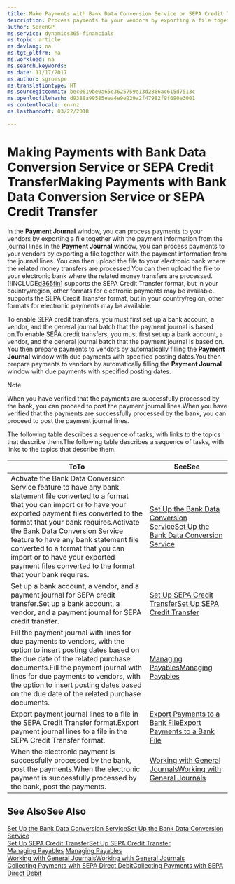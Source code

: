 ```yaml
---
title: Make Payments with Bank Data Conversion Service or SEPA Credit Transfer | Microsoft Docs
description: Process payments to your vendors by exporting a file together with the payment information from the journal lines.
author: SorenGP
ms.service: dynamics365-financials
ms.topic: article
ms.devlang: na
ms.tgt_pltfrm: na
ms.workload: na
ms.search.keywords: 
ms.date: 11/17/2017
ms.author: sgroespe
ms.translationtype: HT
ms.sourcegitcommit: bec0619be0a65e3625759e13d2866ac615d7513c
ms.openlocfilehash: d9388a99585eea4e9e229a2f47982f9f690e3001
ms.contentlocale: en-nz
ms.lasthandoff: 03/22/2018

---
```

# <a name="making-payments-with-bank-data-conversion-service-or-sepa-credit-transfer"></a><span data-ttu-id="c46bb-103">Making Payments with Bank Data Conversion Service or SEPA Credit Transfer</span><span class="sxs-lookup"><span data-stu-id="c46bb-103">Making Payments with Bank Data Conversion Service or SEPA Credit Transfer</span></span>
<span data-ttu-id="c46bb-104">In the **Payment Journal** window, you can process payments to your vendors by exporting a file together with the payment information from the journal lines.</span><span class="sxs-lookup"><span data-stu-id="c46bb-104">In the **Payment Journal** window, you can process payments to your vendors by exporting a file together with the payment information from the journal lines.</span></span> <span data-ttu-id="c46bb-105">You can then upload the file to your electronic bank where the related money transfers are processed.</span><span class="sxs-lookup"><span data-stu-id="c46bb-105">You can then upload the file to your electronic bank where the related money transfers are processed.</span></span> [!INCLUDE[d365fin](includes/d365fin_md.md)]<span data-ttu-id="c46bb-106"> supports the SEPA Credit Transfer format, but in your country/region, other formats for electronic payments may be available.</span><span class="sxs-lookup"><span data-stu-id="c46bb-106"> supports the SEPA Credit Transfer format, but in your country/region, other formats for electronic payments may be available.</span></span>   

 <span data-ttu-id="c46bb-107">To enable SEPA credit transfers, you must first set up a bank account, a vendor, and the general journal batch that the payment journal is based on.</span><span class="sxs-lookup"><span data-stu-id="c46bb-107">To enable SEPA credit transfers, you must first set up a bank account, a vendor, and the general journal batch that the payment journal is based on.</span></span> <span data-ttu-id="c46bb-108">You then prepare payments to vendors by automatically filling the **Payment Journal** window with due payments with specified posting dates.</span><span class="sxs-lookup"><span data-stu-id="c46bb-108">You then prepare payments to vendors by automatically filling the **Payment Journal** window with due payments with specified posting dates.</span></span>  

> [!NOTE]  
>  <span data-ttu-id="c46bb-109">When you have verified that the payments are successfully processed by the bank, you can proceed to post the payment journal lines.</span><span class="sxs-lookup"><span data-stu-id="c46bb-109">When you have verified that the payments are successfully processed by the bank, you can proceed to post the payment journal lines.</span></span>  

 <span data-ttu-id="c46bb-110">The following table describes a sequence of tasks, with links to the topics that describe them.</span><span class="sxs-lookup"><span data-stu-id="c46bb-110">The following table describes a sequence of tasks, with links to the topics that describe them.</span></span>   

|<span data-ttu-id="c46bb-111">**To**</span><span class="sxs-lookup"><span data-stu-id="c46bb-111">**To**</span></span>|<span data-ttu-id="c46bb-112">**See**</span><span class="sxs-lookup"><span data-stu-id="c46bb-112">**See**</span></span>|  
|------------|-------------|  
|<span data-ttu-id="c46bb-113">Activate the Bank Data Conversion Service feature to have any bank statement file converted to a format that you can import or to have your exported payment files converted to the format that your bank requires.</span><span class="sxs-lookup"><span data-stu-id="c46bb-113">Activate the Bank Data Conversion Service feature to have any bank statement file converted to a format that you can import or to have your exported payment files converted to the format that your bank requires.</span></span>|[<span data-ttu-id="c46bb-114">Set Up the Bank Data Conversion Service</span><span class="sxs-lookup"><span data-stu-id="c46bb-114">Set Up the Bank Data Conversion Service</span></span>](bank-how-setup-bank-statement-service.md)|  
|<span data-ttu-id="c46bb-115">Set up a bank account, a vendor, and a payment journal for SEPA credit transfer.</span><span class="sxs-lookup"><span data-stu-id="c46bb-115">Set up a bank account, a vendor, and a payment journal for SEPA credit transfer.</span></span>|[<span data-ttu-id="c46bb-116">Set Up SEPA Credit Transfer</span><span class="sxs-lookup"><span data-stu-id="c46bb-116">Set Up SEPA Credit Transfer</span></span>](finance-how-to-set-up-sepa-credit-transfer.md)|  
|<span data-ttu-id="c46bb-117">Fill the payment journal with lines for due payments to vendors, with the option to insert posting dates based on the due date of the related purchase documents.</span><span class="sxs-lookup"><span data-stu-id="c46bb-117">Fill the payment journal with lines for due payments to vendors, with the option to insert posting dates based on the due date of the related purchase documents.</span></span>|[<span data-ttu-id="c46bb-118">Managing Payables</span><span class="sxs-lookup"><span data-stu-id="c46bb-118">Managing Payables</span></span>](payables-manage-payables.md)|  
|<span data-ttu-id="c46bb-119">Export payment journal lines to a file in the SEPA Credit Transfer format.</span><span class="sxs-lookup"><span data-stu-id="c46bb-119">Export payment journal lines to a file in the SEPA Credit Transfer format.</span></span>|[<span data-ttu-id="c46bb-120">Export Payments to a Bank File</span><span class="sxs-lookup"><span data-stu-id="c46bb-120">Export Payments to a Bank File</span></span>](payables-how-export-payments-bank-file.md)|  
|<span data-ttu-id="c46bb-121">When the electronic payment is successfully processed by the bank, post the payments.</span><span class="sxs-lookup"><span data-stu-id="c46bb-121">When the electronic payment is successfully processed by the bank, post the payments.</span></span>|[<span data-ttu-id="c46bb-122">Working with General Journals</span><span class="sxs-lookup"><span data-stu-id="c46bb-122">Working with General Journals</span></span>](ui-work-general-journals.md)|  

## <a name="see-also"></a><span data-ttu-id="c46bb-123">See Also</span><span class="sxs-lookup"><span data-stu-id="c46bb-123">See Also</span></span>  
[<span data-ttu-id="c46bb-124">Set Up the Bank Data Conversion Service</span><span class="sxs-lookup"><span data-stu-id="c46bb-124">Set Up the Bank Data Conversion Service</span></span>](bank-how-setup-bank-statement-service.md)  
[<span data-ttu-id="c46bb-125">Set Up SEPA Credit Transfer</span><span class="sxs-lookup"><span data-stu-id="c46bb-125">Set Up SEPA Credit Transfer</span></span>](finance-how-to-set-up-sepa-credit-transfer.md)  
<span data-ttu-id="c46bb-126">[Managing Payables](payables-manage-payables.md) </span><span class="sxs-lookup"><span data-stu-id="c46bb-126">[Managing Payables](payables-manage-payables.md) </span></span>  
[<span data-ttu-id="c46bb-127">Working with General Journals</span><span class="sxs-lookup"><span data-stu-id="c46bb-127">Working with General Journals</span></span>](ui-work-general-journals.md)  
[<span data-ttu-id="c46bb-128">Collecting Payments with SEPA Direct Debit</span><span class="sxs-lookup"><span data-stu-id="c46bb-128">Collecting Payments with SEPA Direct Debit</span></span>](finance-collect-payments-with-sepa-direct-debit.md)   


